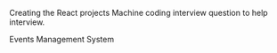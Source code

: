 Creating the React projects Machine coding interview question to help interview.

Events Management System
